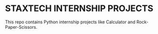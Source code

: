 # STAXTECH INTERNSHIP PROJECTS
This repo contains Python internship projects like Calculator and Rock-Paper-Scissors.
